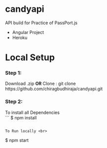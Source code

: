 # candyapi
API build for Practice of PassPort.js
<ul>
    <li>Angular Project</li>
    <li>Heroku</li>
</ul>
<h1>Local Setup</h1>
<h3>Step 1:</h3>
Download .zip
<b>OR</b>
Clone :
git clone https://github.com/chiragbudhiraja/candyapi.git

<h3>Step 2:</h3>
 To install all Dependencies <br>
 ```
$ npm install

 ```

 To Run locally <br>
 ```
$ npm start

 ```